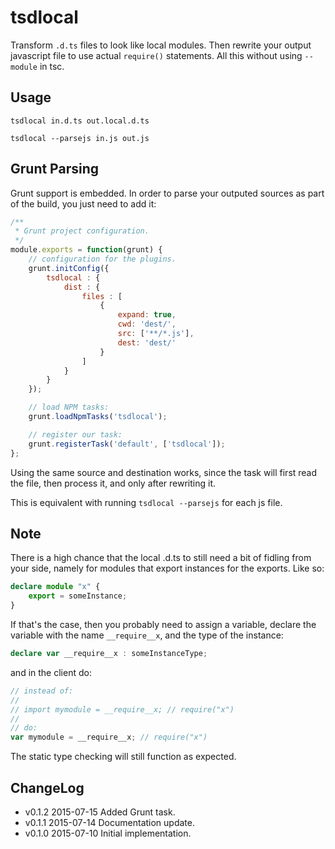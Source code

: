 # tsdlocal

Transform `.d.ts` files to look like local modules. Then rewrite your
output javascript file to use actual `require()` statements. All this
without using `--module` in tsc.

## Usage

```
tsdlocal in.d.ts out.local.d.ts
```

```
tsdlocal --parsejs in.js out.js
```

## Grunt Parsing

Grunt support is embedded. In order to parse your outputed sources as
part of the build, you just need to add it:

```javascript
/**
 * Grunt project configuration.
 */
module.exports = function(grunt) {
    // configuration for the plugins.
    grunt.initConfig({
        tsdlocal : {
            dist : {
                files : [
                    {
                        expand: true,
                        cwd: 'dest/',
                        src: ['**/*.js'],
                        dest: 'dest/'
                    }
                ]
            }
        }
    });

    // load NPM tasks:
    grunt.loadNpmTasks('tsdlocal');

    // register our task:
    grunt.registerTask('default', ['tsdlocal']);
};
```

Using the same source and destination works, since the task will first read the file,
then process it, and only after rewriting it.

This is equivalent with running `tsdlocal --parsejs` for each js file.

## Note

There is a high chance that the local .d.ts to still need a bit
of fidling from your side, namely for modules that export instances
for the exports. Like so:

```typescript
declare module "x" {
    export = someInstance;
}
```

If that's the case, then you probably need to assign a variable, declare
the variable with the name `__require__x`, and the type of the instance:

```typescript
declare var __require__x : someInstanceType;
```

 and in the client do:

```typescript
// instead of:
//
// import mymodule = __require__x; // require("x")
//
// do:
var mymodule = __require__x; // require("x")
```

The static type checking will still function as expected.

## ChangeLog

* v0.1.2  2015-07-15  Added Grunt task.
* v0.1.1  2015-07-14  Documentation update.
* v0.1.0  2015-07-10  Initial implementation.


